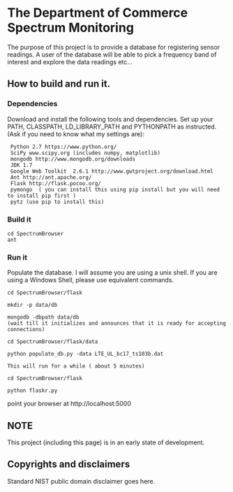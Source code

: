 <h1> The Department of Commerce Spectrum Monitoring </h1>

The purpose of this project is to provide a database for registering sensor readings. A user of the database will be able to pick a frequency
band of interest and explore the data readings etc...

<h2> How to build and run it. </h2>

<h3> Dependencies </h3>

Download and install the following tools and dependencies. Set up your PATH, CLASSPATH, LD_LIBRARY_PATH and PYTHONPATH as instructed. (Ask if you need 
 to know what my settings are):

     Python 2.7 https://www.python.org/
     SciPy www.scipy.org (includes numpy, matplotlib)
     mongodb http://www.mongodb.org/downloads
     JDK 1.7
     Google Web Toolkit  2.6.1 http://www.gwtproject.org/download.html
     Ant http://ant.apache.org/
     Flask http://flask.pocoo.org/
     pymongo  ( you can install this using pip install but you will need to install pip first )
     pytz (use pip to install this)

<h3> Build it </h3>

    cd SpectrumBrowser
    ant

<h3> Run it </h3>

 Populate the database. I will assume you are using a unix shell. If you are using a Windows Shell, please use equivalent commands.

    cd SpectrumBrowser/flask

    mkdir -p data/db

    mongodb -dbpath data/db
    (wait till it initializes and announces that it is ready for accepting connections)

    cd SpectrumBrowser/flask/data

    python populate_db.py -data LTE_UL_bc17_ts103b.dat

    This will run for a while ( about 5 minutes)

    cd SpectrumBrowser/flask

    python flaskr.py

point your browser at http://localhost:5000


<h2> NOTE </h2>

This project (including this page) is in an early state of development. 

<h2>Copyrights and disclaimers </h2>
Standard NIST public domain disclaimer goes here.
